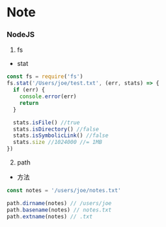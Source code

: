 # Note

### NodeJS

1. fs
- stat
```js
const fs = require('fs')
fs.stat('/Users/joe/test.txt', (err, stats) => {
  if (err) {
    console.error(err)
    return
  }

  stats.isFile() //true
  stats.isDirectory() //false
  stats.isSymbolicLink() //false
  stats.size //1024000 //= 1MB
})

```


2. path

- 方法
```js
const notes = '/users/joe/notes.txt'

path.dirname(notes) // /users/joe
path.basename(notes) // notes.txt
path.extname(notes) // .txt

```